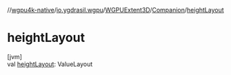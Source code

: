 //[wgpu4k-native](../../../../index.md)/[io.ygdrasil.wgpu](../../index.md)/[WGPUExtent3D](../index.md)/[Companion](index.md)/[heightLayout](height-layout.md)

# heightLayout

[jvm]\
val [heightLayout](height-layout.md): ValueLayout